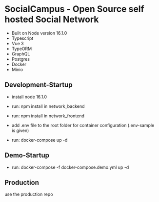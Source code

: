 # SocialCampus - Open Source self hosted Social Network

- Built on Node version 16.1.0
- Typescript
- Vue 3
- TypeORM
- GraphQL
- Postgres
- Docker
- Minio

## Development-Startup

- install node 16.1.0

- run: npm install in network_backend

- run: npm install in network_frontend

- add .env file to the root folder for container configuration (.env-sample is given)

- run: docker-compose up -d

## Demo-Startup

- run: docker-compose -f docker-compose.demo.yml up -d

## Production


use the production repo
